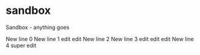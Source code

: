 # sandbox
Sandbox - anything goes

New line 0
New line 1 edit edit
New line 2
New line 3 edit edit edit
New line 4 super edit
